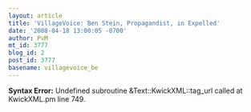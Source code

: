 ```yaml
---
layout: article
title: 'VillageVoice: Ben Stein, Propagandist, in Expelled'
date: '2008-04-18 13:00:05 -0700'
author: PvM
mt_id: 3777
blog_id: 2
post_id: 3777
basename: villagevoice_be
---
```

<p><strong>Syntax Error:</strong> Undefined subroutine &Text::KwickXML::tag_url called at KwickXML.pm line 749.
</p>
